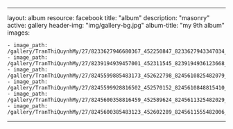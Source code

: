 
---
layout: album
resource: facebook
title: "album"
description: "masonry"
active: gallery
header-img: "img/gallery-bg.jpg"
album-title: "my 9th album"
images:
    
    - image_path: /gallery/TranThiQuynhMy/27/8233627946680367_452250847_8233627943347034_3263316166292281621_n.jpg
    - image_path: /gallery/TranThiQuynhMy/27/8239194939457001_452311545_8239194936123668_8404019828849562619_n.jpg
    - image_path: /gallery/TranThiQuynhMy/27/8245599885483173_452622798_8245610825482079_2759443427764917923_n.jpg
    - image_path: /gallery/TranThiQuynhMy/27/8245599928816502_452570152_8245610848815410_6876856773433212587_n.jpg
    - image_path: /gallery/TranThiQuynhMy/27/8245600358816459_452589624_8245611325482029_3406208569710083354_n.jpg
    - image_path: /gallery/TranThiQuynhMy/27/8245600385483123_452602289_8245611555482006_812169271900731936_n.jpg
---